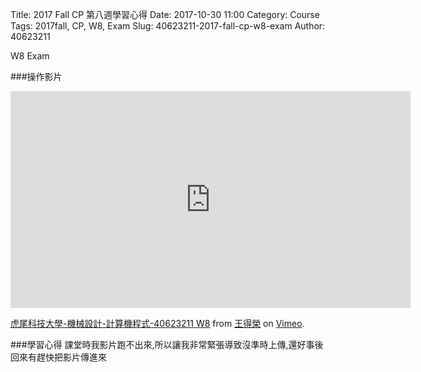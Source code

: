Title: 2017 Fall CP 第八週學習心得
Date: 2017-10-30 11:00
Category: Course
Tags: 2017fall, CP, W8, Exam
Slug: 40623211-2017-fall-cp-w8-exam
Author: 40623211

W8 Exam

<!-- PELICAN_END_SUMMARY -->


###操作影片
<iframe src="https://player.vimeo.com/video/241485364" width="640" height="347" frameborder="0" webkitallowfullscreen mozallowfullscreen allowfullscreen></iframe>
<p><a href="https://vimeo.com/241485364">虎尾科技大學-機械設計-計算機程式-40623211 W8</a> from <a href="https://vimeo.com/user73833435">王得榮</a> on <a href="https://vimeo.com">Vimeo</a>.</p>


###學習心得
課堂時我影片跑不出來,所以讓我非常緊張導致沒準時上傳,還好事後回來有趕快把影片傳進來

